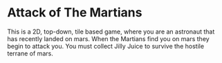 # Attack of The Martians
This is a 2D, top-down, tile based game, where you are an astronaut that has recently landed on mars. When the Martians find you on mars they begin to attack you. You must collect Jilly Juice to survive the hostile terrane of mars.
